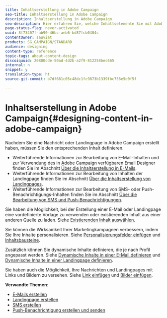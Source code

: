```yaml
---
title: Inhaltserstellung in Adobe Campaign
seo-title: Inhaltserstellung in Adobe Campaign
description: Inhaltserstellung in Adobe Campaign
seo-description: Hier erfahren Sie, welche Inhaltselemente Sie mit Adobe Campaign definieren können.
page-status-flag: never-activated
uuid: 8f73407f-ab90-46bc-aeb6-bd87fcb0404c
contentOwner: sauviat
products: SG_CAMPAIGN/STANDARD
audience: designing
content-type: reference
topic-tags: about-content-design
discoiquuid: 20800cde-50ad-4d2b-a2f9-812258bec665
internal: n
snippet: y
translation-type: ht
source-git-commit: b7df681c05c48dc1fc9873b1339fbc756e5e0f5f

---
```



# Inhaltserstellung in Adobe Campaign{#designing-content-in-adobe-campaign}

Nachdem Sie eine Nachricht oder Landingpage in Adobe Campaign erstellt haben, müssen Sie den entsprechenden Inhalt definieren.

* Weiterführende Informationen zur Bearbeitung von E-Mail-Inhalten und zur Verwendung des in Adobe Campaign verfügbaren Email Designer finden Sie im Abschnitt [Über die Inhaltserstellung in E-Mails](../../designing/using/about-email-content-design.md).
* Weiterführende Informationen zur Bearbeitung von Inhalten der Landingpage finden Sie im Abschnitt [Über die Inhaltserstellung von Landingpages](../../designing/using/about-landing-page-content-design.md).
* Weiterführende Informationen zur Bearbeitung von SMS- oder Push-Benachrichtigungs-Inhalten finden Sie im Abschnitt [Über die Bearbeitung von SMS und Push-Benachrichtigungen](../../designing/using/about-sms-and-push-content-design.md).

Sie haben die Möglichkeit, bei der Erstellung einer E-Mail oder Landingpage eine vordefinierte Vorlage zu verwenden oder existierenden Inhalt aus einer anderen Quelle zu laden. Siehe [Existierenden Inhalt auswählen](../../designing/using/selecting-an-existing-content.md).

Sie können die Wirksamkeit Ihrer Marketingkampagnen verbessern, indem Sie Ihre Inhalte personalisieren. Siehe [Personalisierungsfelder einfügen](../../designing/using/inserting-a-personalization-field.md) und [Inhaltsbausteine](../../designing/using/adding-a-content-block.md).

Zusätzlich können Sie dynamische Inhalte definieren, die je nach Profil angepasst werden. Siehe [Dynamische Inhalte in einer E-Mail definieren](../../designing/using/defining-dynamic-content-in-an-email.md) und [Dynamische Inhalte in einer Landingpage definieren](../../designing/using/defining-dynamic-content-in-a-landing-page.md).

Sie haben auch die Möglichkeit, Ihre Nachrichten und Landingpages mit Links und Bildern zu versehen. Siehe [Link einfügen](../../designing/using/inserting-a-link.md) und [Bilder einfügen](../../designing/using/inserting-images.md).

**Verwandte Themen**:

* [E-Mails erstellen](../../channels/using/creating-an-email.md)
* [Landingpage erstellen](../../channels/using/designing-a-landing-page.md)
* [SMS erstellen](../../channels/using/creating-an-sms-message.md)
* [Push-Benachrichtigung erstellen und senden](../../channels/using/preparing-and-sending-a-push-notification.md)

